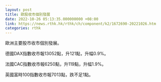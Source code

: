 ```yaml
---
layout: post
title: 歐股收市個別發展
date: 2022-10-26 05:13:35.000000000 +08:00
link: https://news.rthk.hk/rthk/ch/component/k2/1672690-20221026.htm
categories: rthk
---
```


歐洲主要股市收市個別發展。

德國DAX指數收市報13052點，升121點，升幅0.9%。

法國CAC指數收市報6250點，升119點，升幅1.9%。

英國富時100指數收市報7013點，跌不足1點。
